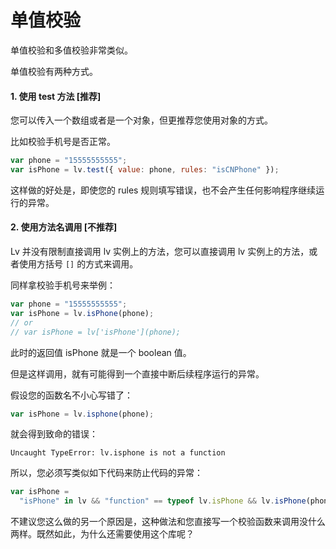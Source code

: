 # 单值校验

单值校验和多值校验非常类似。

单值校验有两种方式。

#### 1. 使用 test 方法 [推荐]

您可以传入一个数组或者是一个对象，但更推荐您使用对象的方式。

比如校验手机号是否正常。

```js
var phone = "15555555555";
var isPhone = lv.test({ value: phone, rules: "isCNPhone" });
```

这样做的好处是，即使您的 rules 规则填写错误，也不会产生任何影响程序继续运行的异常。

#### 2. 使用方法名调用 [不推荐]

Lv 并没有限制直接调用 lv 实例上的方法，您可以直接调用 lv 实例上的方法，或者使用方括号 `[]` 的方式来调用。

同样拿校验手机号来举例：

```js
var phone = "15555555555";
var isPhone = lv.isPhone(phone);
// or
// var isPhone = lv['isPhone'](phone);
```

此时的返回值 isPhone 就是一个 boolean 值。

但是这样调用，就有可能得到一个直接中断后续程序运行的异常。

假设您的函数名不小心写错了：

```js
var isPhone = lv.isphone(phone);
```

就会得到致命的错误：

```text
Uncaught TypeError: lv.isphone is not a function
```

所以，您必须写类似如下代码来防止代码的异常：

```js
var isPhone =
  "isPhone" in lv && "function" == typeof lv.isPhone && lv.isPhone(phone);
```

不建议您这么做的另一个原因是，这种做法和您直接写一个校验函数来调用没什么两样。既然如此，为什么还需要使用这个库呢？

